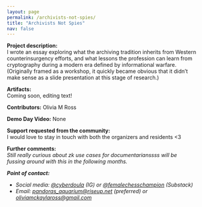```yaml
---
layout: page
permalink: /archivists-not-spies/
title: "Archivists Not Spies"
nav: false
---
```


**Project description:**  
I wrote an essay exploring what the archiving tradition inherits from Western counterinsurgency efforts, and what lessons the profession can learn from cryptography during a modern era defined by informational warfare. (Originally framed as a workshop, it quickly became obvious that it didn’t make sense as a slide presentation at this stage of research.)

**Artifacts:**  
Coming soon, editing text!

**Contributors:**
Olivia M Ross

**Demo Day Video:**
None

**Support requested from the community:**  
I would love to stay in touch with both the organizers and residents <3

**Further comments:**  
_Still really curious about zk use cases for documentarianssss will be fussing around with this in the following months._

**_Point of contact:_**

- _Social media: [@cyberdoula](https://instagram.com/cyberdoula) (IG) or [@femalechesschampion](https://femalechesschampion.substack.com) (Substack)_
- _Email: [pandoras_aquarium@riseup.net](mailto:pandoras_aquarium@riseup.net) (preferred) or [oliviamckaylaross@gmail.com](mailto:oliviamckaylaross@gmail.com)_
